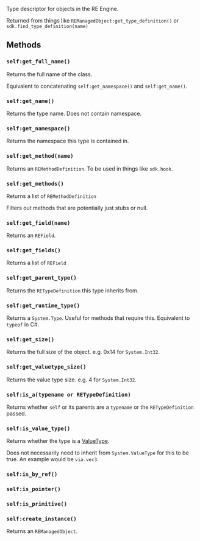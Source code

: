 Type descriptor for objects in the RE Engine. 

Returned from things like `REManagedObject:get_type_definition()` or `sdk.find_type_definition(name)`

## Methods
### `self:get_full_name()`
Returns the full name of the class.

Equivalent to concatenating `self:get_namespace()` and `self:get_name()`.

### `self:get_name()`
Returns the type name. Does not contain namespace.

### `self:get_namespace()`
Returns the namespace this type is contained in.

### `self:get_method(name)`
Returns an `REMethodDefinition`. To be used in things like `sdk.hook`.

### `self:get_methods()`
Returns a list of `REMethodDefinition`

Filters out methods that are potentially just stubs or null.

### `self:get_field(name)`
Returns an `REField`.

### `self:get_fields()`
Returns a list of `REField`

### `self:get_parent_type()`
Returns the `RETypeDefinition` this type inherits from.

### `self:get_runtime_type()`
Returns a `System.Type`. Useful for methods that require this. Equivalent to `typeof` in C#.

### `self:get_size()`
Returns the full size of the object. e.g. 0x14 for `System.Int32`.

### `self:get_valuetype_size()`
Returns the value type size. e.g. 4 for `System.Int32`. 

### `self:is_a(typename or RETypeDefinition)`
Returns whether `self` or its parents are a `typename` or the `RETypeDefinition` passed.

### `self:is_value_type()`
Returns whether the type is a [ValueType](https://docs.microsoft.com/en-us/dotnet/api/system.valuetype?view=net-5.0).

Does not necessarily need to inherit from `System.ValueType` for this to be true. An example would be `via.vec3`.

### `self:is_by_ref()`

### `self:is_pointer()`

### `self:is_primitive()`

### `self:create_instance()`
Returns an `REManagedObject`.